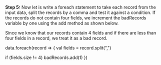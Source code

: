 

**Step 5:** Now let is write a foreach statement to take each record from the input data, split the records by a comma and test it against a condition. If the records do not contain four fields, we increment the badRecords variable by one using the add method as shown below.

Since we know that our records contain 4 fields and if there are less than four fields in a record, we treat it as a bad record.

data.foreach(record => {
  val fields = record.split(",")

  if (fields.size != 4)
	badRecords.add(1)
})

 

